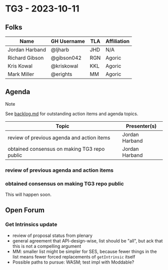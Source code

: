 # TG3 - 2023-10-11

## Folks

| Name             | GH Username     | TLA | Affiliation |
| ---------------- | --------------- | --- | ----------- |
| Jordan Harband   | @ljharb         | JHD | N/A         |
| Richard Gibson   | @gibson042      | RGN | Agoric      |
| Kris Kowal       | @kriskowal      | KKL | Agoric      |
| Mark Miller      | @erights        | MM  | Agoric      |

## Agenda

> [!NOTE]
> See [backlog.md](/meetings/notes/backlog.md) for outstanding action items and agenda topics.

| Topic                                                     | Presenter(s)     |
| --------------------------------------------------------- | ---------------- |
| review of previous agenda and action items                | Jordan Harband   |
| obtained consensus on making TG3 repo public              | Jordan Harband   |

### review of previous agenda and action items

### obtained consensus on making TG3 repo public

This will happen soon.

## Open Forum

### Get Intrinsics update

- review of proposal status from plenary
- general agreement that API-design-wise, list should be "all", but ack that this is not a compelling argument
- MM: smaller list might be simpler for SES, because fewer things in the list means fewer forced replacements of `getIntrinsic` itself
- Possible paths to pursue: WASM; test impl with Moddable?
